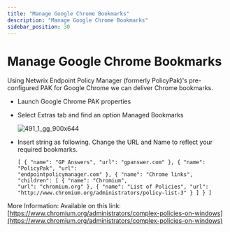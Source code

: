 ```yaml
---
title: "Manage Google Chrome Bookmarks"
description: "Manage Google Chrome Bookmarks"
sidebar_position: 30
---
```

# Manage Google Chrome Bookmarks

Using Netwrix Endpoint Policy Manager (formerly PolicyPak)'s pre-configured PAK for Google Chrome we
can deliver Chrome bookmarks.

- Launch Google Chrome PAK properties
- Select Extras tab and find an option Managed Bookmarks

  ![491_1_gg_900x644](/images/endpointpolicymanager/video/applicationsettings/chrome/491_1_gg_900x644.webp)

- Insert string as following. Change the URL and Name to reflect your required bookmarks.

  ```
  [ { "name": "GP Answers", "url": "gpanswer.com" }, { "name": "PolicyPak", "url": 
  "endpointpolicymanager.com" }, { "name": "Chrome links", "children": [ { "name": "Chromium", 
  "url": "chromium.org" }, { "name": "List of Policies", "url": 
  "http://www.chromium.org/administrators/policy-list-3" } ] } ]
  ```

More Information: Available on this link:
[https://www.chromium.org/administrators/complex-policies-on-windows](https://www.chromium.org/administrators/complex-policies-on-windows)
